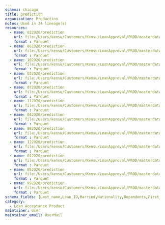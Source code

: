 ```yaml
---
schema: chicago
title: prediction
organization: Production
notes: Used in 24 lineage(s)
resources:
  - name: 022020/prediction 
    url: file:/Users/kensu/Customers/Kensu/LoanApproval/PROD/masterdata/prod/022020/prediction 
    format : Parquet
  - name: 062020/prediction 
    url: file:/Users/kensu/Customers/Kensu/LoanApproval/PROD/masterdata/prod/062020/prediction 
    format : Parquet
  - name: 102020/prediction 
    url: file:/Users/kensu/Customers/Kensu/LoanApproval/PROD/masterdata/prod/102020/prediction 
    format : Parquet
  - name: 032020/prediction 
    url: file:/Users/kensu/Customers/Kensu/LoanApproval/PROD/masterdata/prod/032020/prediction 
    format : Parquet
  - name: 072020/prediction 
    url: file:/Users/kensu/Customers/Kensu/LoanApproval/PROD/masterdata/prod/072020/prediction 
    format : Parquet
  - name: 112020/prediction 
    url: file:/Users/kensu/Customers/Kensu/LoanApproval/PROD/masterdata/prod/112020/prediction 
    format : Parquet
  - name: 042020/prediction 
    url: file:/Users/kensu/Customers/Kensu/LoanApproval/PROD/masterdata/prod/042020/prediction 
    format : Parquet
  - name: 082020/prediction 
    url: file:/Users/kensu/Customers/Kensu/LoanApproval/PROD/masterdata/prod/082020/prediction 
    format : Parquet
  - name: 122020/prediction 
    url: file:/Users/kensu/Customers/Kensu/LoanApproval/PROD/masterdata/prod/122020/prediction 
    format : Parquet
  - name: 012020/prediction 
    url: file:/Users/kensu/Customers/Kensu/LoanApproval/PROD/masterdata/prod/012020/prediction 
    format : Parquet
  - name: 052020/prediction 
    url: file:/Users/kensu/Customers/Kensu/LoanApproval/PROD/masterdata/prod/052020/prediction 
    format : Parquet
  - name: 092020/prediction 
    url: file:/Users/kensu/Customers/Kensu/LoanApproval/PROD/masterdata/prod/092020/prediction 
    format : Parquet
schema_fields: [Last_name,Loan_ID,Married,Nationality,Dependents,First_name,Property_Area,Education,Gender,Self_Employed,ApplicantIncome,CoapplicantIncome,LoanAmount,Loan_Amount_Term,Credit_History,Married_Yes,Education_Not Graduate,Self_Employed_Yes,Dependents_3+,Property_Area_Semiurban,Dependents_1,Property_Area_Urban,Dependents_2,predict]
category:
  - Loan Acceptance Product
maintainer: User
maintainer_email: UserMail
---
```

